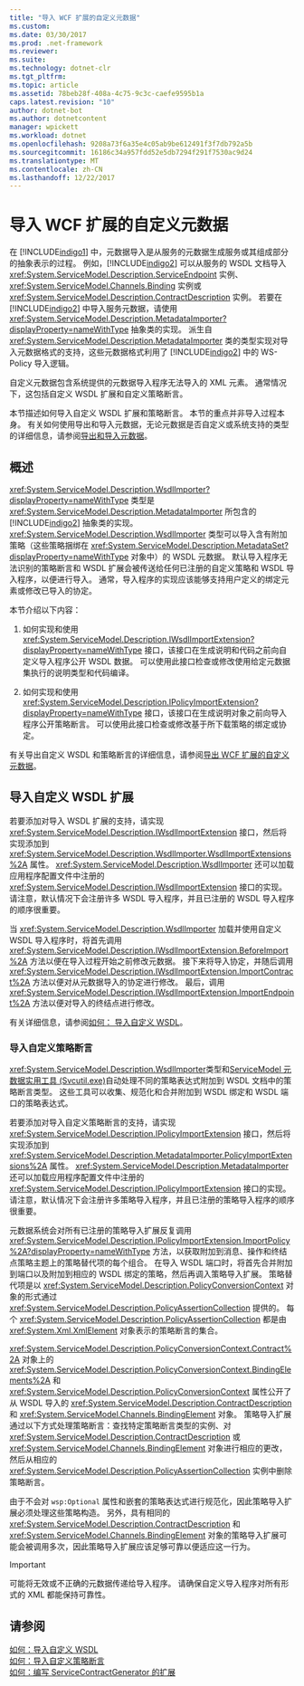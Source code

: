 ```yaml
---
title: "导入 WCF 扩展的自定义元数据"
ms.custom: 
ms.date: 03/30/2017
ms.prod: .net-framework
ms.reviewer: 
ms.suite: 
ms.technology: dotnet-clr
ms.tgt_pltfrm: 
ms.topic: article
ms.assetid: 78beb28f-408a-4c75-9c3c-caefe9595b1a
caps.latest.revision: "10"
author: dotnet-bot
ms.author: dotnetcontent
manager: wpickett
ms.workload: dotnet
ms.openlocfilehash: 9208a73f6a35e4c05ab9be612491f3f7db792a5b
ms.sourcegitcommit: 16186c34a957fdd52e5db7294f291f7530ac9d24
ms.translationtype: MT
ms.contentlocale: zh-CN
ms.lasthandoff: 12/22/2017
---
```

# <a name="importing-custom-metadata-for-a-wcf-extension"></a>导入 WCF 扩展的自定义元数据
在 [!INCLUDE[indigo1](../../../../includes/indigo1-md.md)] 中，元数据导入是从服务的元数据生成服务或其组成部分的抽象表示的过程。 例如，[!INCLUDE[indigo2](../../../../includes/indigo2-md.md)] 可以从服务的 WSDL 文档导入 <xref:System.ServiceModel.Description.ServiceEndpoint> 实例、<xref:System.ServiceModel.Channels.Binding> 实例或 <xref:System.ServiceModel.Description.ContractDescription> 实例。 若要在 [!INCLUDE[indigo2](../../../../includes/indigo2-md.md)] 中导入服务元数据，请使用 <xref:System.ServiceModel.Description.MetadataImporter?displayProperty=nameWithType> 抽象类的实现。 派生自 <xref:System.ServiceModel.Description.MetadataImporter> 类的类型实现对导入元数据格式的支持，这些元数据格式利用了 [!INCLUDE[indigo2](../../../../includes/indigo2-md.md)] 中的 WS-Policy 导入逻辑。  
  
 自定义元数据包含系统提供的元数据导入程序无法导入的 XML 元素。 通常情况下，这包括自定义 WSDL 扩展和自定义策略断言。  
  
 本节描述如何导入自定义 WSDL 扩展和策略断言。 本节的重点并非导入过程本身。 有关如何使用导出和导入元数据，无论元数据是否自定义或系统支持的类型的详细信息，请参阅[导出和导入元数据](../../../../docs/framework/wcf/feature-details/exporting-and-importing-metadata.md)。  
  
## <a name="overview"></a>概述  
 <xref:System.ServiceModel.Description.WsdlImporter?displayProperty=nameWithType> 类型是 <xref:System.ServiceModel.Description.MetadataImporter> 所包含的 [!INCLUDE[indigo2](../../../../includes/indigo2-md.md)] 抽象类的实现。 <xref:System.ServiceModel.Description.WsdlImporter> 类型可以导入含有附加策略（这些策略捆绑在 <xref:System.ServiceModel.Description.MetadataSet?displayProperty=nameWithType> 对象中）的 WSDL 元数据。 默认导入程序无法识别的策略断言和 WSDL 扩展会被传送给任何已注册的自定义策略和 WSDL 导入程序，以便进行导入。 通常，导入程序的实现应该能够支持用户定义的绑定元素或修改已导入的协定。  
  
 本节介绍以下内容：  
  
1.  如何实现和使用 <xref:System.ServiceModel.Description.IWsdlImportExtension?displayProperty=nameWithType> 接口，该接口在生成说明和代码之前向自定义导入程序公开 WSDL 数据。 可以使用此接口检查或修改使用给定元数据集执行的说明类型和代码编译。  
  
2.  如何实现和使用 <xref:System.ServiceModel.Description.IPolicyImportExtension?displayProperty=nameWithType> 接口，该接口在生成说明对象之前向导入程序公开策略断言。 可以使用此接口检查或修改基于所下载策略的绑定或协定。  
  
 有关导出自定义 WSDL 和策略断言的详细信息，请参阅[导出 WCF 扩展的自定义元数据](../../../../docs/framework/wcf/extending/exporting-custom-metadata-for-a-wcf-extension.md)。  
  
## <a name="importing-custom-wsdl-extensions"></a>导入自定义 WSDL 扩展  
 若要添加对导入 WSDL 扩展的支持，请实现 <xref:System.ServiceModel.Description.IWsdlImportExtension> 接口，然后将实现添加到 <xref:System.ServiceModel.Description.WsdlImporter.WsdlImportExtensions%2A> 属性。 <xref:System.ServiceModel.Description.WsdlImporter> 还可以加载应用程序配置文件中注册的 <xref:System.ServiceModel.Description.IWsdlImportExtension> 接口的实现。 请注意，默认情况下会注册许多 WSDL 导入程序，并且已注册的 WSDL 导入程序的顺序很重要。  
  
 当 <xref:System.ServiceModel.Description.WsdlImporter> 加载并使用自定义 WSDL 导入程序时，将首先调用 <xref:System.ServiceModel.Description.IWsdlImportExtension.BeforeImport%2A> 方法以便在导入过程开始之前修改元数据。 接下来将导入协定，并随后调用 <xref:System.ServiceModel.Description.IWsdlImportExtension.ImportContract%2A> 方法以便对从元数据导入的协定进行修改。 最后，调用<xref:System.ServiceModel.Description.IWsdlImportExtension.ImportEndpoint%2A> 方法以便对导入的终结点进行修改。  
  
 有关详细信息，请参阅[如何： 导入自定义 WSDL](../../../../docs/framework/wcf/extending/how-to-import-custom-wsdl.md)。  
  
### <a name="importing-custom-policy-assertions"></a>导入自定义策略断言  
 <xref:System.ServiceModel.Description.WsdlImporter>类型和[ServiceModel 元数据实用工具 (Svcutil.exe)](../../../../docs/framework/wcf/servicemodel-metadata-utility-tool-svcutil-exe.md)自动处理不同的策略表达式附加到 WSDL 文档中的策略断言类型。 这些工具可以收集、规范化和合并附加到 WSDL 绑定和 WSDL 端口的策略表达式。  
  
 若要添加对导入自定义策略断言的支持，请实现 <xref:System.ServiceModel.Description.IPolicyImportExtension> 接口，然后将实现添加到 <xref:System.ServiceModel.Description.MetadataImporter.PolicyImportExtensions%2A> 属性。 <xref:System.ServiceModel.Description.MetadataImporter> 还可以加载应用程序配置文件中注册的 <xref:System.ServiceModel.Description.IPolicyImportExtension> 接口的实现。 请注意，默认情况下会注册许多策略导入程序，并且已注册的策略导入程序的顺序很重要。  
  
 元数据系统会对所有已注册的策略导入扩展反复调用 <xref:System.ServiceModel.Description.IPolicyImportExtension.ImportPolicy%2A?displayProperty=nameWithType> 方法，以获取附加到消息、操作和终结点策略主题上的策略替代项的每个组合。 在导入 WSDL 端口时，将首先合并附加到端口以及附加到相应的 WSDL 绑定的策略，然后再调入策略导入扩展。 策略替代项是以 <xref:System.ServiceModel.Description.PolicyConversionContext> 对象的形式通过 <xref:System.ServiceModel.Description.PolicyAssertionCollection> 提供的。 每个 <xref:System.ServiceModel.Description.PolicyAssertionCollection> 都是由 <xref:System.Xml.XmlElement> 对象表示的策略断言的集合。  
  
 <xref:System.ServiceModel.Description.PolicyConversionContext.Contract%2A> 对象上的 <xref:System.ServiceModel.Description.PolicyConversionContext.BindingElements%2A> 和 <xref:System.ServiceModel.Description.PolicyConversionContext> 属性公开了从 WSDL 导入的 <xref:System.ServiceModel.Description.ContractDescription> 和 <xref:System.ServiceModel.Channels.BindingElement> 对象。 策略导入扩展通过以下方式处理策略断言：查找特定策略断言类型的实例、对 <xref:System.ServiceModel.Description.ContractDescription> 或 <xref:System.ServiceModel.Channels.BindingElement> 对象进行相应的更改，然后从相应的 <xref:System.ServiceModel.Description.PolicyAssertionCollection> 实例中删除策略断言。  
  
 由于不会对 `wsp:Optional` 属性和嵌套的策略表达式进行规范化，因此策略导入扩展必须处理这些策略构造。 另外，具有相同的 <xref:System.ServiceModel.Description.ContractDescription> 和 <xref:System.ServiceModel.Channels.BindingElement> 对象的策略导入扩展可能会被调用多次，因此策略导入扩展应该足够可靠以便适应这一行为。  
  
> [!IMPORTANT]
>  可能将无效或不正确的元数据传递给导入程序。 请确保自定义导入程序对所有形式的 XML 都能保持可靠性。  
  
## <a name="see-also"></a>请参阅  
 [如何：导入自定义 WSDL](../../../../docs/framework/wcf/extending/how-to-import-custom-wsdl.md)  
 [如何：导入自定义策略断言](../../../../docs/framework/wcf/extending/how-to-import-custom-policy-assertions.md)  
 [如何：编写 ServiceContractGenerator 的扩展](../../../../docs/framework/wcf/extending/how-to-write-an-extension-for-the-servicecontractgenerator.md)

